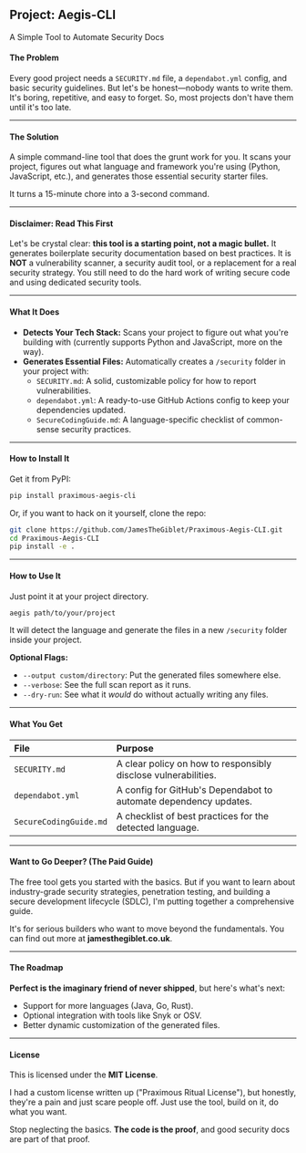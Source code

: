 ## **Project: Aegis-CLI**

A Simple Tool to Automate Security Docs

#### **The Problem**

Every good project needs a `SECURITY.md` file, a `dependabot.yml` config, and basic security guidelines. But let's be honest—nobody wants to write them. It's boring, repetitive, and easy to forget. So, most projects don't have them until it's too late.

-----

#### **The Solution**

A simple command-line tool that does the grunt work for you. It scans your project, figures out what language and framework you're using (Python, JavaScript, etc.), and generates those essential security starter files.

It turns a 15-minute chore into a 3-second command.

-----

#### **Disclaimer: Read This First**

Let's be crystal clear: **this tool is a starting point, not a magic bullet.** It generates boilerplate security documentation based on best practices. It is **NOT** a vulnerability scanner, a security audit tool, or a replacement for a real security strategy. You still need to do the hard work of writing secure code and using dedicated security tools.

-----

#### **What It Does**

  * **Detects Your Tech Stack:** Scans your project to figure out what you're building with (currently supports Python and JavaScript, more on the way).
  * **Generates Essential Files:** Automatically creates a `/security` folder in your project with:
      * `SECURITY.md`: A solid, customizable policy for how to report vulnerabilities.
      * `dependabot.yml`: A ready-to-use GitHub Actions config to keep your dependencies updated.
      * `SecureCodingGuide.md`: A language-specific checklist of common-sense security practices.

-----

#### **How to Install It**

Get it from PyPI:

```bash
pip install praximous-aegis-cli
```

Or, if you want to hack on it yourself, clone the repo:

```bash
git clone https://github.com/JamesTheGiblet/Praximous-Aegis-CLI.git
cd Praximous-Aegis-CLI
pip install -e .
```

-----

#### **How to Use It**

Just point it at your project directory.

```bash
aegis path/to/your/project
```

It will detect the language and generate the files in a new `/security` folder inside your project.

**Optional Flags:**

  * `--output custom/directory`: Put the generated files somewhere else.
  * `--verbose`: See the full scan report as it runs.
  * `--dry-run`: See what it *would* do without actually writing any files.

-----

#### **What You Get**

| File                   | Purpose                                                     |
|:-----------------------|:------------------------------------------------------------|
| `SECURITY.md`          | A clear policy on how to responsibly disclose vulnerabilities. |
| `dependabot.yml`       | A config for GitHub's Dependabot to automate dependency updates. |
| `SecureCodingGuide.md` | A checklist of best practices for the detected language.     |

-----

#### **Want to Go Deeper? (The Paid Guide)**

The free tool gets you started with the basics. But if you want to learn about industry-grade security strategies, penetration testing, and building a secure development lifecycle (SDLC), I'm putting together a comprehensive guide.

It's for serious builders who want to move beyond the fundamentals. You can find out more at **jamesthegiblet.co.uk**.

-----

#### **The Roadmap**

**Perfect is the imaginary friend of never shipped**, but here's what's next:

  * Support for more languages (Java, Go, Rust).
  * Optional integration with tools like Snyk or OSV.
  * Better dynamic customization of the generated files.

-----

#### **License**

This is licensed under the **MIT License**.

I had a custom license written up ("Praximous Ritual License"), but honestly, they're a pain and just scare people off. Just use the tool, build on it, do what you want.

Stop neglecting the basics. **The code is the proof**, and good security docs are part of that proof.

